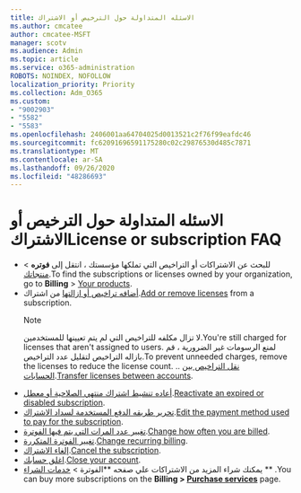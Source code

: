 ```yaml
---
title: الاسئله المتداولة حول الترخيص أو الاشتراك
ms.author: cmcatee
author: cmcatee-MSFT
manager: scotv
ms.audience: Admin
ms.topic: article
ms.service: o365-administration
ROBOTS: NOINDEX, NOFOLLOW
localization_priority: Priority
ms.collection: Adm_O365
ms.custom:
- "9002903"
- "5582"
- "5583"
ms.openlocfilehash: 2406001aa64704025d0013521c2f76f99eafdc46
ms.sourcegitcommit: fc62091696591175280c02c29876530d485c7871
ms.translationtype: MT
ms.contentlocale: ar-SA
ms.lasthandoff: 09/26/2020
ms.locfileid: "48286693"
---
```

# <a name="license-or-subscription-faq"></a><span data-ttu-id="e869d-102">الاسئله المتداولة حول الترخيص أو الاشتراك</span><span class="sxs-lookup"><span data-stu-id="e869d-102">License or subscription FAQ</span></span>

- <span data-ttu-id="e869d-103">للبحث عن الاشتراكات أو التراخيص التي تملكها مؤسستك ، انتقل إلى **فوتره**  >  [منتجاتك](https://go.microsoft.com/fwlink/p/?linkid=842054).</span><span class="sxs-lookup"><span data-stu-id="e869d-103">To find the subscriptions or licenses owned by your organization, go to **Billing** > [Your products](https://go.microsoft.com/fwlink/p/?linkid=842054).</span></span>
- <span data-ttu-id="e869d-104">[أضافه تراخيص أو ازالتها](https://docs.microsoft.com/alchemyinsights/how-to-add-or-reduce-licenses) من اشتراك.</span><span class="sxs-lookup"><span data-stu-id="e869d-104">[Add or remove licenses](https://docs.microsoft.com/alchemyinsights/how-to-add-or-reduce-licenses) from a subscription.</span></span>
    > [!NOTE]
    > <span data-ttu-id="e869d-105">لا تزال مكلفه للتراخيص التي لم يتم تعيينها للمستخدمين.</span><span class="sxs-lookup"><span data-stu-id="e869d-105">You're still charged for licenses that aren't assigned to users.</span></span> <span data-ttu-id="e869d-106">لمنع الرسومات غير الضرورية ، قم بازاله التراخيص لتقليل عدد التراخيص.</span><span class="sxs-lookup"><span data-stu-id="e869d-106">To prevent unneeded charges, remove the licenses to reduce the license count.</span></span>
<span data-ttu-id="e869d-107">.</span><span class="sxs-lookup"><span data-stu-id="e869d-107">.</span></span> <span data-ttu-id="e869d-108">[نقل التراخيص بين الحسابات](https://docs.microsoft.com/alchemyinsights/transfer-licenses-between-tenants).</span><span class="sxs-lookup"><span data-stu-id="e869d-108">[Transfer licenses between accounts](https://docs.microsoft.com/alchemyinsights/transfer-licenses-between-tenants).</span></span>
- <span data-ttu-id="e869d-109">[أعاده تنشيط اشتراك منتهي الصلاحية أو معطل](https://go.microsoft.com/fwlink/p/?linkid=2117519).</span><span class="sxs-lookup"><span data-stu-id="e869d-109">[Reactivate an expired or disabled subscription](https://go.microsoft.com/fwlink/p/?linkid=2117519).</span></span>
- <span data-ttu-id="e869d-110">[تحرير طريقه الدفع المستخدمة لسداد الاشتراك](https://go.microsoft.com/fwlink/p/?linkid=2117167).</span><span class="sxs-lookup"><span data-stu-id="e869d-110">[Edit the payment method used to pay for the subscription](https://go.microsoft.com/fwlink/p/?linkid=2117167).</span></span>
- <span data-ttu-id="e869d-111">[تغيير عدد المرات التي يتم فيها الفوترة](https://go.microsoft.com/fwlink/p/?linkid=2119112).</span><span class="sxs-lookup"><span data-stu-id="e869d-111">[Change how often you are billed](https://go.microsoft.com/fwlink/p/?linkid=2119112).</span></span>
- <span data-ttu-id="e869d-112">[تغيير الفوترة المتكررة](https://go.microsoft.com/fwlink/p/?linkid=2119216).</span><span class="sxs-lookup"><span data-stu-id="e869d-112">[Change recurring billing](https://go.microsoft.com/fwlink/p/?linkid=2119216).</span></span>
- <span data-ttu-id="e869d-113">[إلغاء الاشتراك](https://go.microsoft.com/fwlink/p/?linkid=2119113).</span><span class="sxs-lookup"><span data-stu-id="e869d-113">[Cancel the subscription](https://go.microsoft.com/fwlink/p/?linkid=2119113).</span></span>
- <span data-ttu-id="e869d-114">[اغلق حسابك](https://docs.microsoft.com/alchemyinsights/how-to-close-your-account).</span><span class="sxs-lookup"><span data-stu-id="e869d-114">[Close your account](https://docs.microsoft.com/alchemyinsights/how-to-close-your-account).</span></span>
- <span data-ttu-id="e869d-115">يمكنك شراء المزيد من الاشتراكات علي صفحه \*\*الفوترة > [خدمات الشراء](https://go.microsoft.com/fwlink/p/?linkid=868433) \*\* .</span><span class="sxs-lookup"><span data-stu-id="e869d-115">You can buy more subscriptions on the **Billing > [Purchase services](https://go.microsoft.com/fwlink/p/?linkid=868433)** page.</span></span>